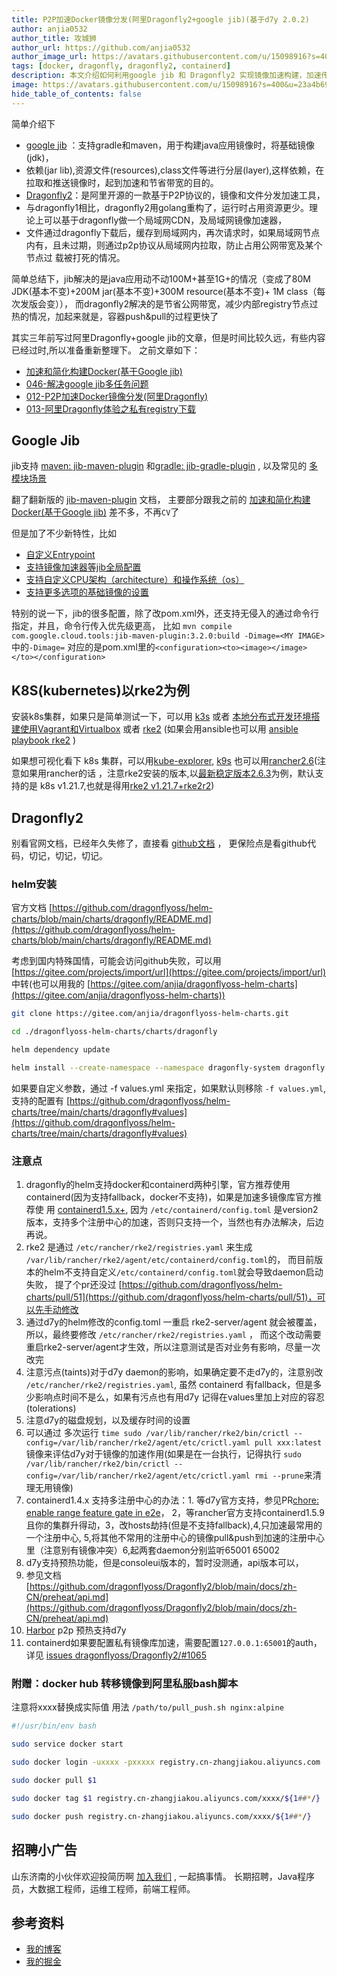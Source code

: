 ```yaml
---
title: P2P加速Docker镜像分发(阿里Dragonfly2+google jib)(基于d7y 2.0.2)
author: anjia0532
author_title: 攻城狮
author_url: https://github.com/anjia0532
author_image_url: https://avatars.githubusercontent.com/u/15098916?s=400&u=23a4b699baa0ed924cf1db40b9edb614d0263621&v=4
tags: [docker, dragonfly, dragonfly2, containerd]
description: 本文介绍如何利用google jib 和 Dragonfly2 实现镜像加速构建，加速传输，加速拉起等功能
image: https://avatars.githubusercontent.com/u/15098916?s=400&u=23a4b699baa0ed924cf1db40b9edb614d0263621&v=4
hide_table_of_contents: false
---
```


简单介绍下

- [google jib](https://github.com/GoogleContainerTools/jib) ：支持gradle和maven，用于构建java应用镜像时，将基础镜像(jdk)，
- 依赖(jar lib),资源文件(resources),class文件等进行分层(layer),这样依赖，在拉取和推送镜像时，起到加速和节省带宽的目的。
- [Dragonfly2](https://github.com/dragonflyoss/Dragonfly2)：是阿里开源的一款基于P2P协议的，镜像和文件分发加速工具，
- 与dragonfly1相比，dragonfly2用golang重构了，运行时占用资源更少。理论上可以基于dragonfly做一个局域网CDN，及局域网镜像加速器，
- 文件通过dragonfly下载后，缓存到局域网内，再次请求时，如果局域网节点内有，且未过期，则通过p2p协议从局域网内拉取，防止占用公网带宽及某个节点过
载被打死的情况。

简单总结下，jib解决的是java应用动不动100M+甚至1G+的情况（变成了80M JDK(基本不变)+200M jar(基本不变)+300M resource(基本不变)+
1M class（每次发版会变）），
而dragonfly2解决的是节省公网带宽，减少内部registry节点过热的情况，加起来就是，容器push&pull的过程更快了

其实三年前写过阿里Dragonfly+google jib的文章，但是时间比较久远，有些内容已经过时,所以准备重新整理下。
之前文章如下：

- [加速和简化构建Docker(基于Google jib)](https://anjia0532.github.io/2019/02/08/google-jib/)
- [046-解决google jib多任务问题](https://anjia0532.github.io/2019/09/22/google-jib-alpine-tini/)
- [012-P2P加速Docker镜像分发(阿里Dragonfly)](https://anjia0532.github.io/2019/03/25/dragonfly/)
- [013-阿里Dragonfly体验之私有registry下载](https://anjia0532.github.io/2019/03/30/d7y-private-registry/)

## Google Jib

jib支持 [maven: jib-maven-plugin](https://github.com/GoogleContainerTools/jib/tree/master/jib-maven-plugin)
和[gradle: jib-gradle-plugin](https://github.com/GoogleContainerTools/jib/tree/master/jib-gradle-plugin) ,
以及常见的 [多模块场景](https://github.com/GoogleContainerTools/jib/tree/master/examples/multi-module)

翻了翻新版的  [jib-maven-plugin](https://github.com/GoogleContainerTools/jib/tree/master/jib-maven-plugin) 文档，
主要部分跟我之前的 [加速和简化构建Docker(基于Google jib)](https://anjia0532.github.io/2019/02/08/google-jib/) 差不多，不再`CV`了

但是加了不少新特性，比如

- [自定义Entrypoint](https://github.com/GoogleContainerTools/jib/tree/master/jib-maven-plugin#custom-container-entrypoint)
- [支持镜像加速器等jib全局配置](https://github.com/GoogleContainerTools/jib/tree/master/jib-maven-plugin#global-jib-configuration)
- [支持自定义CPU架构（architecture）和操作系统（os）](https://github.com/GoogleContainerTools/jib/tree/master/jib-maven-plugin#platform-object)
- [支持更多选项的基础镜像的设置](https://github.com/GoogleContainerTools/jib/tree/master/jib-maven-plugin#platform-object)

特别的说一下，jib的很多配置，除了改pom.xml外，还支持无侵入的通过命令行指定，并且，命令行传入优先级更高，
比如 `mvn compile com.google.cloud.tools:jib-maven-plugin:3.2.0:build -Dimage=<MY IMAGE>`中的`-Dimage=`
对应的是pom.xml里的`<configuration><to><image></image></to></configuration>`

## K8S(kubernetes)以rke2为例

安装k8s集群，如果只是简单测试一下，可以用 [k3s](https://docs.rancher.cn/docs/k3s/quick-start/_index/)
或者 [本地分布式开发环境搭建使用Vagrant和Virtualbox](https://jimmysong.io/kubernetes-handbook/develop/using-vagrant-and-virtualbox-for-development.html)
或者 [rke2](https://docs.rancher.cn/rke2/)
(如果会用ansible也可以用 [ansible playbook rke2](https://github.com/lablabs/ansible-role-rke2) )

如果想可视化看下 k8s 集群，可以用[kube-explorer](https://github.com/cnrancher/kube-explorer),
[k9s](https://github.com/derailed/k9s) 也可以用[rancher2.6](https://rancher.com/docs/rancher/v2.6/en/)(注意如果用rancher的话
，注意rke2安装的版本,以[最新稳定版本2.6.3](https://github.com/rancher/rancher/releases/tag/v2.6.3-patch1)为例，默认支持的是
k8s v1.21.7,也就是得用[rke2 v1.21.7+rke2r2](https://github.com/rancher/rke2/releases/tag/v1.21.7%2Brke2r2))

## Dragonfly2

别看官网文档，已经年久失修了，直接看 [github文档](https://github.com/dragonflyoss/Dragonfly2/tree/main/docs/zh-CN) ，
更保险点是看github代码，切记，切记，切记。

### helm安装

官方文档 [https://github.com/dragonflyoss/helm-charts/blob/main/charts/dragonfly/README.md](https://github.com/dragonflyoss/helm-charts/blob/main/charts/dragonfly/README.md)

考虑到国内特殊国情，可能会访问github失败，可以用 [https://gitee.com/projects/import/url](https://gitee.com/projects/import/url)
中转(也可以用我的 [https://gitee.com/anjia/dragonflyoss-helm-charts](https://gitee.com/anjia/dragonflyoss-helm-charts))

```bash
git clone https://gitee.com/anjia/dragonflyoss-helm-charts.git

cd ./dragonflyoss-helm-charts/charts/dragonfly

helm dependency update

helm install --create-namespace --namespace dragonfly-system dragonfly . -f values.yml
```

如果要自定义参数，通过 -f values.yml 来指定，如果默认则移除 `-f values.yml`,
支持的配置有 [https://github.com/dragonflyoss/helm-charts/tree/main/charts/dragonfly#values](https://github.com/dragonflyoss/helm-charts/tree/main/charts/dragonfly#values)

### 注意点

1. dragonfly的helm支持docker和containerd两种引擎，官方推荐使用containerd(因为支持fallback，docker不支持)，如果是加速多镜像库官方推荐使
用 [containerd1.5.x+](https://github.com/dragonflyoss/Dragonfly2/blob/main/docs/zh-CN/runtime-integration/containerd/mirror.md#%E9%80%89%E9%A1%B9-2-%E5%A4%9A%E9%95%9C%E5%83%8F%E4%BB%93%E5%BA%93),
因为 `/etc/containerd/config.toml` 是version2版本，支持多个注册中心的加速，否则只支持一个，当然也有办法解决，后边再说。
2. rke2 是通过 `/etc/rancher/rke2/registries.yaml` 来生成 `/var/lib/rancher/rke2/agent/etc/containerd/config.toml`的，
而目前版本的helm不支持自定义`/etc/containerd/config.toml`就会导致daemon启动失败， 提了个pr还没过
[https://github.com/dragonflyoss/helm-charts/pull/51](https://github.com/dragonflyoss/helm-charts/pull/51)，可以先手动修改
3. 通过d7y的helm修改的config.toml 一重启 rke2-server/agent 就会被覆盖，所以，最终要修改 `/etc/rancher/rke2/registries.yaml` ，
而这个改动需要重启rke2-server/agent才生效，所以注意测试是否对业务有影响，尽量一次改完
4. 注意污点(taints)对于d7y daemon的影响，如果确定要不走d7y的，注意别改 `/etc/rancher/rke2/registries.yaml`,
虽然 containerd 有fallback，但是多少影响点时间不是么，如果有污点也有用d7y 记得在values里加上对应的容忍(tolerations)
5. 注意d7y的磁盘规划，以及缓存时间的设置
6. 可以通过 多次运行 `time sudo /var/lib/rancher/rke2/bin/crictl --config=/var/lib/rancher/rke2/agent/etc/crictl.yaml pull xxx:latest`
镜像来评估d7y对于镜像的加速作用(如果是在一台执行，记得执行
`sudo /var/lib/rancher/rke2/bin/crictl --config=/var/lib/rancher/rke2/agent/etc/crictl.yaml rmi --prune`来清理无用镜像)
7. containerd1.4.x 支持多注册中心的办法：1. 等d7y官方支持，参见PR[chore: enable range feature gate in e2e](https://github.com/dragonflyoss/Dragonfly2/pull/1059)，
2，等rancher官方支持containerd1.5.9且你的集群升得动，3，改hosts劫持(但是不支持fallback),4,只加速最常用的一个注册中心,
5,将其他不常用的注册中心的镜像pull&push到加速的注册中心里（注意别有镜像冲突）6,起两套daemon分别监听65001 65002
8. d7y支持预热功能，但是consoleui版本的，暂时没测通，api版本可以，
9. 参见文档 [https://github.com/dragonflyoss/Dragonfly2/blob/main/docs/zh-CN/preheat/api.md](https://github.com/dragonflyoss/Dragonfly2/blob/main/docs/zh-CN/preheat/api.md)
10. [Harbor](https://goharbor.io/docs/main/administration/p2p-preheat/manage-preheat-providers/) p2p 预热支持d7y
11. containerd如果要配置私有镜像库加速，需要配置`127.0.0.1:65001`的auth，详见 [issues dragonflyoss/Dragonfly2/#1065](https://github.com/dragonflyoss/Dragonfly2/issues/1065#issuecomment-1041049794)

### 附赠：docker hub 转移镜像到阿里私服bash脚本

注意将xxxx替换成实际值
用法 `/path/to/pull_push.sh nginx:alpine`

```bash
#!/usr/bin/env bash

sudo service docker start

sudo docker login -uxxxx -pxxxxx registry.cn-zhangjiakou.aliyuncs.com

sudo docker pull $1

sudo docker tag $1 registry.cn-zhangjiakou.aliyuncs.com/xxxx/${1##*/}

sudo docker push registry.cn-zhangjiakou.aliyuncs.com/xxxx/${1##*/}
```

## 招聘小广告

山东济南的小伙伴欢迎投简历啊 [加入我们](https://www.zhipin.com/gongsi/e78fa84f96fef4e733J60tq8EA~~.html) ,
一起搞事情。
长期招聘，Java程序员，大数据工程师，运维工程师，前端工程师。

## 参考资料

- [我的博客](https://anjia0532.github.io/2022/02/14/d7-jib/)
- [我的掘金](https://juejin.cn/post/7065181687411376141/)
